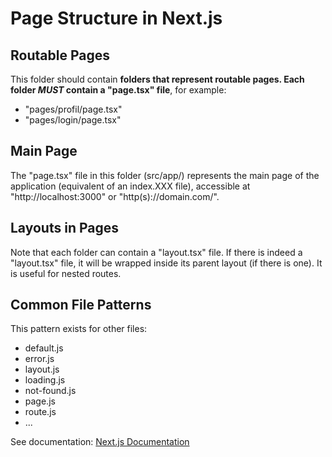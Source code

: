 # Page Structure in Next.js

## Routable Pages
This folder should contain **folders that represent routable pages. Each folder _MUST_ contain a "page.tsx" file**, for example:

- "pages/profil/page.tsx"
- "pages/login/page.tsx"

## Main Page
The "page.tsx" file in this folder (src/app/) represents the main page of the application (equivalent of an index.XXX file), accessible at "http://localhost:3000" or "http(s)://domain.com/".

## Layouts in Pages
Note that each folder can contain a "layout.tsx" file. If there is indeed a "layout.tsx" file, it will be wrapped inside its parent layout (if there is one). It is useful for nested routes.

## Common File Patterns
This pattern exists for other files:

- default.js
- error.js
- layout.js
- loading.js
- not-found.js
- page.js
- route.js
- ...

See documentation: [Next.js Documentation](https://nextjs.org/docs/app/api-reference/file-conventions)